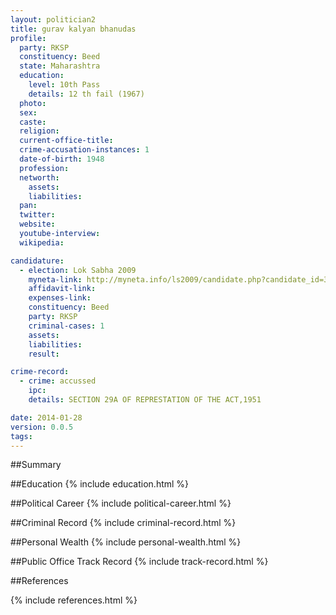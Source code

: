 ```yaml
---
layout: politician2
title: gurav kalyan bhanudas
profile: 
  party: RKSP
  constituency: Beed
  state: Maharashtra
  education: 
    level: 10th Pass
    details: 12 th fail (1967)
  photo: 
  sex: 
  caste: 
  religion: 
  current-office-title: 
  crime-accusation-instances: 1
  date-of-birth: 1948
  profession: 
  networth: 
    assets: 
    liabilities: 
  pan: 
  twitter: 
  website: 
  youtube-interview: 
  wikipedia: 

candidature: 
  - election: Lok Sabha 2009
    myneta-link: http://myneta.info/ls2009/candidate.php?candidate_id=3675
    affidavit-link: 
    expenses-link: 
    constituency: Beed 
    party: RKSP
    criminal-cases: 1
    assets: 
    liabilities: 
    result:  

crime-record: 
  - crime: accussed
    ipc: 
    details: SECTION 29A OF REPRESTATION OF THE ACT,1951 

date: 2014-01-28
version: 0.0.5
tags: 
---
```

##Summary


##Education
{% include education.html %}


##Political Career
{% include political-career.html %}


##Criminal Record
{% include criminal-record.html %}


##Personal Wealth
{% include personal-wealth.html %}


##Public Office Track Record
{% include track-record.html %}


##References


{% include references.html %}